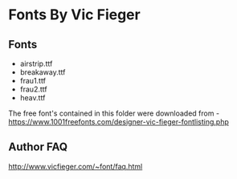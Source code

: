 # Fonts By Vic Fieger

## Fonts
- airstrip.ttf
- breakaway.ttf
- frau1.ttf
- frau2.ttf
- heav.ttf

The free font's contained in this folder were downloaded from - https://www.1001freefonts.com/designer-vic-fieger-fontlisting.php

## Author FAQ
http://www.vicfieger.com/~font/faq.html

